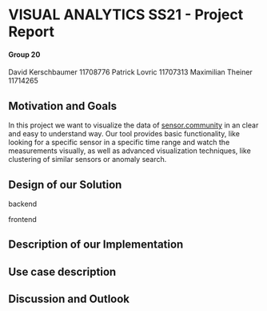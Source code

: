 # VISUAL ANALYTICS SS21 - Project Report

#### Group 20

David Kerschbaumer 11708776
Patrick Lovric              11707313
Maximilian Theiner   11714265



## Motivation and Goals

In this project we want to visualize the data of [sensor.community](https://sensor.community/en/) in an clear and easy to understand way. Our tool provides basic functionality, like looking for a specific sensor in a specific time range and watch the measurements visually, as well as advanced visualization techniques, like clustering of similar sensors or anomaly search. 



## Design of our Solution

backend 



frontend 

## Description of our Implementation



## Use case description



## Discussion and Outlook





